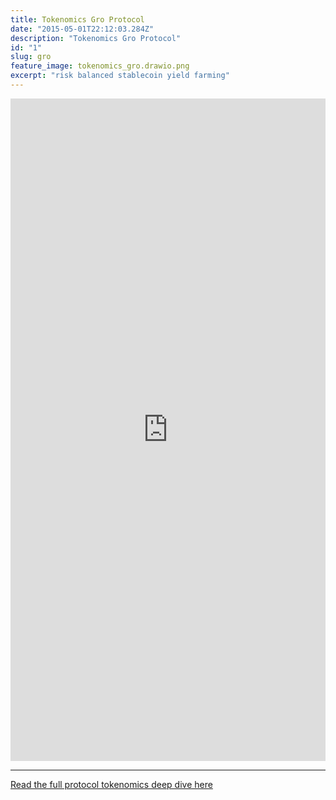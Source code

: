 ```yaml
---
title: Tokenomics Gro Protocol
date: "2015-05-01T22:12:03.284Z"
description: "Tokenomics Gro Protocol"
id: "1"
slug: gro
feature_image: tokenomics_gro.drawio.png
excerpt: "risk balanced stablecoin yield farming"
---
```


<iframe frameborder="0" style="width:100%;height:1060px;" src="https://viewer.diagrams.net/?tags=%7B%7D&highlight=0000ff&edit=_blank&layers=1&nav=1&title=tokenomics_GRO.drawio#Uhttps%3A%2F%2Fdrive.google.com%2Fuc%3Fid%3D10picsnhuSsrEp1BffV2oclUegFMe2VP3%26export%3Ddownload"></iframe>

---

[Read the full protocol tokenomics deep dive here](https://medium.com/bankless-dao/protocol-overview-gro-5e0bdabd3023)